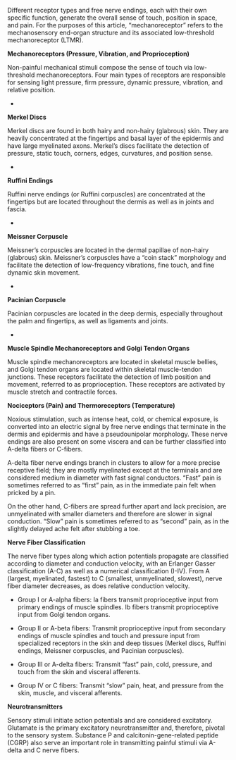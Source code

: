 Different receptor types and free nerve endings, each with their own specific function, generate the overall sense of touch, position in space, and pain. For the purposes of this article, “mechanoreceptor” refers to the mechanosensory end-organ structure and its associated low-threshold mechanoreceptor (LTMR).

**Mechanoreceptors (Pressure, Vibration, and Proprioception)**

Non-painful mechanical stimuli compose the sense of touch via low-threshold mechanoreceptors. Four main types of receptors are responsible for sensing light pressure, firm pressure, dynamic pressure, vibration, and relative position.

- 
**Merkel Discs**

Merkel discs are found in both hairy and non-hairy (glabrous) skin. They are heavily concentrated at the fingertips and basal layer of the epidermis and have large myelinated axons. Merkel’s discs facilitate the detection of pressure, static touch, corners, edges, curvatures, and position sense.

- 
**Ruffini Endings**

Ruffini nerve endings (or Ruffini corpuscles) are concentrated at the fingertips but are located throughout the dermis as well as in joints and fascia.

- 
**Meissner Corpuscle**

Meissner’s corpuscles are located in the dermal papillae of non-hairy (glabrous) skin. Meissner’s corpuscles have a “coin stack” morphology and facilitate the detection of low-frequency vibrations, fine touch, and fine dynamic skin movement.

- 
**Pacinian Corpuscle**

Pacinian corpuscles are located in the deep dermis, especially throughout the palm and fingertips, as well as ligaments and joints.

- 
**Muscle Spindle Mechanoreceptors and Golgi Tendon Organs**

Muscle spindle mechanoreceptors are located in skeletal muscle bellies, and Golgi tendon organs are located within skeletal muscle-tendon junctions. These receptors facilitate the detection of limb position and movement, referred to as proprioception. These receptors are activated by muscle stretch and contractile forces.

**Nociceptors (Pain) and Thermoreceptors (Temperature)**

Noxious stimulation, such as intense heat, cold, or chemical exposure, is converted into an electric signal by free nerve endings that terminate in the dermis and epidermis and have a pseudounipolar morphology. These nerve endings are also present on some viscera and can be further classified into A-delta fibers or C-fibers.

A-delta fiber nerve endings branch in clusters to allow for a more precise receptive field; they are mostly myelinated except at the terminals and are considered medium in diameter with fast signal conductors. “Fast” pain is sometimes referred to as “first” pain, as in the immediate pain felt when pricked by a pin.

On the other hand, C-fibers are spread further apart and lack precision, are unmyelinated with smaller diameters and therefore are slower in signal conduction. “Slow” pain is sometimes referred to as “second” pain, as in the slightly delayed ache felt after stubbing a toe.

**Nerve Fiber Classification**

The nerve fiber types along which action potentials propagate are classified according to diameter and conduction velocity, with an Erlanger Gasser classification (A-C) as well as a numerical classification (I-IV). From A (largest, myelinated, fastest) to C (smallest, unmyelinated, slowest), nerve fiber diameter decreases, as does relative conduction velocity.

- Group I or A-alpha fibers: Ia fibers transmit proprioceptive input from primary endings of muscle spindles. Ib fibers transmit proprioceptive input from Golgi tendon organs.

- Group II or A-beta fibers: Transmit proprioceptive input from secondary endings of muscle spindles and touch and pressure input from specialized receptors in the skin and deep tissues (Merkel discs, Ruffini endings, Meissner corpuscles, and Pacinian corpuscles).

- Group III or A-delta fibers: Transmit “fast” pain, cold, pressure, and touch from the skin and visceral afferents.

- Group IV or C fibers: Transmit “slow” pain, heat, and pressure from the skin, muscle, and visceral afferents.

**Neurotransmitters**

Sensory stimuli initiate action potentials and are considered excitatory. Glutamate is the primary excitatory neurotransmitter and, therefore, pivotal to the sensory system. Substance P and calcitonin-gene-related peptide (CGRP) also serve an important role in transmitting painful stimuli via A-delta and C nerve fibers.